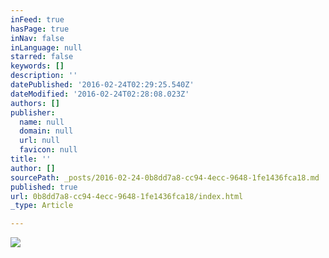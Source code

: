 ```yaml
---
inFeed: true
hasPage: true
inNav: false
inLanguage: null
starred: false
keywords: []
description: ''
datePublished: '2016-02-24T02:29:25.540Z'
dateModified: '2016-02-24T02:28:08.023Z'
authors: []
publisher:
  name: null
  domain: null
  url: null
  favicon: null
title: ''
author: []
sourcePath: _posts/2016-02-24-0b8dd7a8-cc94-4ecc-9648-1fe1436fca18.md
published: true
url: 0b8dd7a8-cc94-4ecc-9648-1fe1436fca18/index.html
_type: Article

---
```

![](https://the-grid-user-content.s3-us-west-2.amazonaws.com/de9a7f7b-0c60-4d1c-91f5-bdadf90a8e23.jpg)